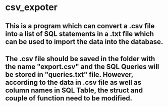 # csv_expoter

## This is a program which can convert a .csv file into a list of SQL statements in a .txt file which can be used to import the data into the database.

## The .csv file should be saved in the folder with the name "export.csv" and the SQL Queries will be stored in "queries.txt" file. However, according to the data in .csv file as well as column names in SQL Table, the struct and couple of function need to be modified.

